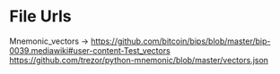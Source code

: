 #  File Urls

Mnemonic_vectors ->
https://github.com/bitcoin/bips/blob/master/bip-0039.mediawiki#user-content-Test_vectors
https://github.com/trezor/python-mnemonic/blob/master/vectors.json

